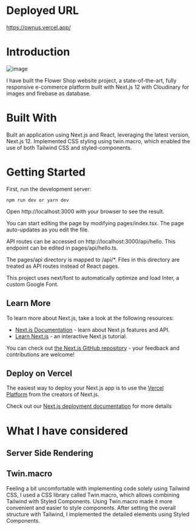 # Deployed URL
https://ownus.vercel.app/

# Introduction

![image](https://github.com/dgd03146/ownus/assets/84106842/8191bcac-1a5c-40cc-84db-71a2b12a8c27)

I have built the Flower Shop website project, a state-of-the-art, fully responsive e-commerce platform built with Next.js 12 with Cloudinary for images and firebase as database.


# Built With

Built an application using Next.js and React, leveraging the latest version, Next.js 12. Implemented CSS styling using twin.macro, which enabled the use of both Tailwind CSS and styled-components.

# Getting Started

First, run the development server:

`npm run dev or yarn dev`

Open http://localhost:3000 with your browser to see the result.

You can start editing the page by modifying pages/index.tsx. The page auto-updates as you edit the file.

API routes can be accessed on http://localhost:3000/api/hello. This endpoint can be edited in pages/api/hello.ts.

The pages/api directory is mapped to /api/\*. Files in this directory are treated as API routes instead of React pages.

This project uses next/font to automatically optimize and load Inter, a custom Google Font.

## Learn More

To learn more about Next.js, take a look at the following resources:

- [Next.js Documentation](https://nextjs.org/docs) - learn about Next.js features and API.
- [Learn Next.js](https://nextjs.org/learn) - an interactive Next.js tutorial.

You can check out [the Next.js GitHub repository](https://github.com/vercel/next.js/) - your feedback and contributions are welcome!

## Deploy on Vercel

The easiest way to deploy your Next.js app is to use the [Vercel Platform](https://vercel.com/new?utm_medium=default-template&filter=next.js&utm_source=create-next-app&utm_campaign=create-next-app-readme) from the creators of Next.js.

Check out our [Next.js deployment documentation](https://nextjs.org/docs/deployment) for more details

# What I have considered

## **Server Side Rendering**

## **Twin.macro**

Feeling a bit uncomfortable with implementing code solely using Tailwind CSS, I used a CSS library called Twin.macro, which allows combining Tailwind with Styled Components. Using Twin.macro made it more convenient and easier to style components. After setting the overall structure with Tailwind, I implemented the detailed elements using Styled Components.
